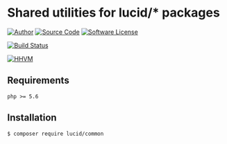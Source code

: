 # Shared utilities for lucid/* packages

[![Author](http://img.shields.io/badge/author-iwyg-blue.svg?style=flat-square)](https://github.com/iwyg)
[![Source Code](http://img.shields.io/badge/source-lucid/signal-blue.svg?style=flat-square)](https://github.com/lucidphp/common/tree/develop)
[![Software License](https://img.shields.io/badge/license-MIT-brightgreen.svg?style=flat-square)](https://github.com/lucidphp/common/blob/develop/LICENSE.md)

[![Build Status](https://img.shields.io/travis/iwyg/common/develop.svg?style=flat-square)](https://travis-ci.org/lucidphp/common)
<!--
[![Code Coverage](https://img.shields.io/coveralls/iwyg/common/develop.svg?style=flat-square)](https://coveralls.io/r/lucidphp/common)
-->
[![HHVM](https://img.shields.io/hhvm/lucid/common/develop.svg?style=flat-square)](http://hhvm.h4cc.de/package/lucid/common)

## Requirements

```
php >= 5.6
```

## Installation

```bash
$ composer require lucid/common
```
